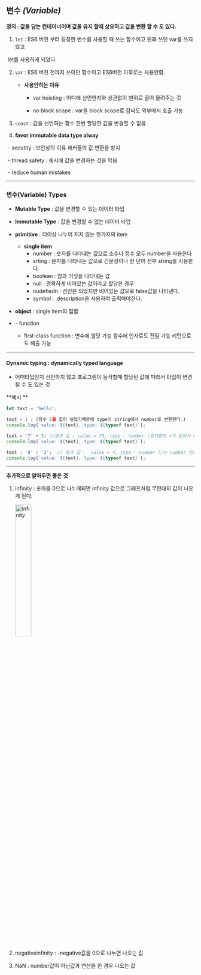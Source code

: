 ## 변수 *(Variable)*

**정의 : 값을 담는 컨테이너이며 값을 유지 할때 상요하고 값을 변환 할 수 도 있다.**

1. `let` : ES6 버전 부터 등장한  변수를  사용할  때  쓰는  함수이고 원래 쓰던  var를 쓰지않고

​		 	 let를 사용하게 되었다.

2. `var` :  ES6 버전 전까지 쓰이던 함수이고 ES6버전 이후로는 사용안함.

   * **사용안하는 이유**

        * var  hoisting : 어디에 선언한지와 상관없이 맨위로 끌어 올려주는 것

     * no block scope : var을  block scope로 감싸도 외부에서 호출 가능 

3. `const` : 값을 선언하는 함수 한번 할당한 값을 변경할 수 없음

4. **favor immutable data type alway**

​      - secutity : 보안상의 이유 해커들의 값 변환을 방지

​      \-  thread safety : 동시에 값을 변경하는 것을 막음

​      \-  reduce human mistakes 

****

### 변수(Variable)  Types

* **Mutable Type** : 값을 변경할 수 있는 데이터 타입

- **Immutable Type** : 값을 변경할 수 없는 데이터 타입 

- **primitive** : 더이상 나누어 지지 않는 한가지의 item
     - **single item**  
          -  number :  숫자를 나타내는 값으로 소수나 정수 모두 number을 사용한다
          -  srting : 문자를 나타내는 값으로 긴문장이나 한 단어 전부 string을 사용한다.
          -  boolean : 참과 거짓을 나타내는 값
          -  null : 명확하게 비어있는 값이라고 할당한 경우
          -  nudefiedn : 선언은 되었지만 비어있는 값으로 false값을 나타낸다.
          -  symbol  :   .description을 사용하여 출력해야한다.

- **object** : single item의 집합
- \- function 
     * first-class function : 변수에 할당 가능 함수에 인자로도 전달 가능 리턴으로도 배출 가능

***

#### Dynamic typing : dynamically typed language

- 어떠타입인지 선언하지 않고 프로그램이 동작할때 할당된 값에 따라서 타입이 변경될 수 도 있는 것



**예시 **

``` javascript
let text = 'hello';

text = 1 ; (정수 1을 집어 넣었기때문에 type이 string에서 number로 변환된다.)
console.log(`value: ${text}, type: ${typeof text}`);

text = '7' + 5; //결과 값 : value = 75, type : number (문자열의 +가 있어서 number를 string으로 변환하여 연산한다.)
console.log(`value: ${text}, type: ${typeof text}`);

text : '8' / '2';  // 결과 값 :  value = 4, type : number (/는 number 연산자이기 때문에 number로 변환되어 결과가 나온다.)
console.log(`value: ${text}, type: ${typeof text}`);
```

***

**추가적으로 알아두면 좋은 것**

1. infinity  : 숫자를 0으로 나누게되면 infinity 값으로 그래프처럼 무한대의 값이 나오게 된다. 

   <img src="C:\Users\김용재\Desktop\공부정리\JavaScript\JavsScript-1\images\infinity.jpg" alt="infinity" style="width : 30%;"/> 

   

2. negativeinfinity : -negative값을 0으로 나누면 나오는 값

   

3. NaN : number값이 아닌값과 연산을 한 경우 나오는 값

 